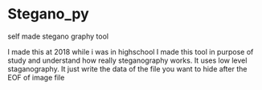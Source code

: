 # Stegano_py
self made stegano graphy tool

I made this at 2018 while i was in highschool
I made this tool in purpose of study and understand how really steganography works.
It uses low level staganography. It just write the data of the file you want to hide after the EOF of image file
